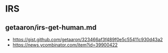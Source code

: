 # IRS

## getaaron/irs-get-human.md

* https://gist.github.com/getaaron/323466af3f489f0e5c55411c930d43a2
* https://news.ycombinator.com/item?id=39900422